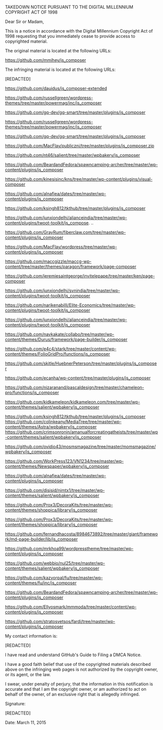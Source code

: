 TAKEDOWN NOTICE PURSUANT TO THE DIGITAL MILLENNIUM COPYRIGHT ACT OF 1998

Dear Sir or Madam,

This is a notice in accordance with the Digital Millennium Copyright Act of
1998 requesting that you immediately cease to provide access to copyrighted
material.

The original material is located at the following URLs:

https://github.com/mmihey/js_composer

The infringing material is located at the following URLs:

[REDACTED]

https://github.com/dauidus/js_composer-extended

https://github.com/russellgreen/wordpress-themes/tree/master/powermag/inc/js_composer

https://github.com/gq-dev/gq-smart/tree/master/plugins/js_composer

https://github.com/russellgreen/wordpress-themes/tree/master/powermag/inc/js_composer

https://github.com/gq-dev/gq-smart/tree/master/plugins/js_composer

https://github.com/MacFlay/publiczni/tree/master/plugins/js_composer.zip

https://github.com/nt46/salient/tree/master/wpbakery/js_composer

https://github.com/BeardandFedora/spawncamping-archer/tree/master/wp-content/plugins/js_composer

https://github.com/kinesisinc/kns/tree/master/wp-content/plugins/visual-composer

https://github.com/alnafiea/dates/tree/master/wp-content/plugins/js_composer

https://github.com/ksingh812/tkthub/tree/master/plugins/js_composer

https://github.com/junxiondelhi/alianceindia/tree/master/wp-content/plugins/twoot-toolkit/js_compose.
..

https://github.com/GrayRum/fiberclaw.com/tree/master/wp-content/plugins/js_composer

https://github.com/MacFlay/wordpress/tree/master/wp-content/plugins/js_composer

https://github.com/maccgizzle/maccg-wp-content/tree/master/themes/paragon/framework/page-composer

https://github.com/jeremiesaintgeorge/invitelepape/tree/master/ken/page-composer

https://github.com/junxiondelhi/svnindia/tree/master/wp-content/plugins/twoot-toolkit/js_composer

https://github.com/narikenabilli/Elite-Economics/tree/master/wp-content/plugins/twoot-toolkit/js_composer

https://github.com/junxiondelhi/alianceindia/tree/master/wp-content/plugins/twoot-toolkit/js_composer

https://github.com/navkakate/collabo/tree/master/wp-content/themes/Durus/framework/page-builder/js_composer

https://github.com/e4c4/stark/tree/master/content/wp-content/themes/FolioGridPro/functions/js_composer

https://github.com/skitle/HuebnerPeterson/tree/master/plugins/js_composer

https://github.com/ecanha/wp-content/tree/master/plugins/js_composer

https://github.com/nizaranand/pascaldesign/tree/master/chameleon-pro/functions/js_composer

https://github.com/kidkameleon/kidkameleon.com/tree/master/wp-content/themes/salient/wpbakery/js_composer

https://github.com/ksingh812/tkthub/tree/master/plugins/js_composer
https://github.com/colinkeany/MediaTree/tree/master/wp-content/themes/Astra/wpbakery/js_composer
https://github.com/crimsonronin/amanualforcreatingatheists/tree/master/wp-content/themes/salient/wpbakery/js_composer

https://github.com/ovidio43/mosmsmagazine/tree/master/momsmagazine/wpbakery/js_composer

https://github.com/WorkPress123/VN1234/tree/master/wp-content/themes/Newspaper/wpbakery/js_composer

https://github.com/alnafiea/dates/tree/master/wp-content/plugins/js_composer

https://github.com/disisid/nimtx1/tree/master/wp-content/themes/salient/wpbakery/js_composer

https://github.com/Prox3/DecoraKits/tree/master/wp-content/themes/shoppica/library/js_composer

https://github.com/Prox3/DecoraKits/tree/master/wp-content/themes/shoppica/library/js_composer

https://github.com/fernandhacosta/8984673892/tree/master/giant/framework/md-page-builder/lib/js_composer

https://github.com/mrkhoa99/wordpresstheme/tree/master/wp-content/plugins/js_composer

https://github.com/webbio/nul25/tree/master/wp-content/themes/salient/wpbakery/js_composer

https://github.com/kazvorpal/fu/tree/master/wp-content/themes/fu/inc/js_composer

https://github.com/BeardandFedora/spawncamping-archer/tree/master/wp-content/plugins/js_composer

https://github.com/Ellyosmark/mmmoda/tree/master/content/wp-content/plugins/js_composer

https://github.com/stratosvetsos/fardi/tree/master/wp-content/plugins/js_composer


My contact information is:

[REDACTED]

I have read and understand GitHub's Guide to Filing a DMCA Notice.

I have a good faith belief that use of the copyrighted materials described
above on the infringing web pages is not authorized by the copyright owner,
or its agent, or the law.

I swear, under penalty of perjury, that the information in this
notification is accurate and that I am the copyright owner, or am
authorized to act on behalf of the owner, of an exclusive right that is
allegedly infringed.

Signature:

[REDACTED]

Date: March 11, 2015
